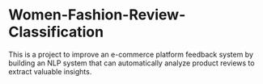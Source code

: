# Women-Fashion-Review-Classification
This is a project to improve an e-commerce platform feedback system by building an NLP system that can automatically analyze product reviews to extract valuable insights.
